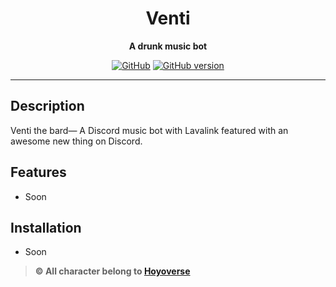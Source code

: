 <div align="center">

# Venti

**A drunk music bot**

[![GitHub](https://img.shields.io/github/license/kakushin/venti)](https://github.com/kakushin/venti/blob/main/LICENSE)
[![GitHub version](https://badge.fury.io/gh/kakushin%2Fventi.svg)](https://badge.fury.io/gh/kakushin%2Fventi)

</div>

---

## Description
Venti the bard— A Discord music bot with Lavalink featured with an awesome new thing on Discord.

## Features
- Soon

## Installation
- Soon

> **© All character belong to [Hoyoverse](https://www.hoyoverse.com/)**
